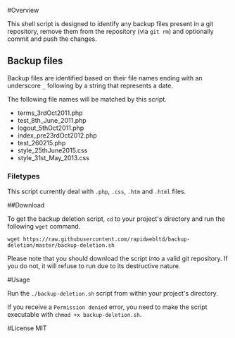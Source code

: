 #Overview

This shell script is designed to identify any backup files present in a git repository, remove them from the repository (via `git rm`) and optionally commit and push the changes.

## Backup files

Backup files are identified based on their file names ending with an underscore `_` following by a string that represents a date.

The following file names will be matched by this script.

* terms_3rdOct2011.php
* test_8th_June_2011.php
* logout_5thOct2011.php
* index_pre23rdOct2012.php
* test_260215.php
* style_25thJune2015.css
* style_31st_May_2013.css

### Filetypes

This script currently deal with `.php`, `.css`, `.htm` and `.html` files.

##Download

To get the backup deletion script, `cd` to your project's directory and run the following `wget` command.

`wget https://raw.githubusercontent.com/rapidwebltd/backup-deletion/master/backup-deletion.sh`

Please note that you should download the script into a valid git repository. If you do not, it will refuse to run due to its destructive nature.

#Usage

Run the `./backup-deletion.sh` script from within your project's directory.

If you receive a `Permission denied` error, you need to make the script executable with `chmod +x backup-deletion.sh`.

#License
MIT
